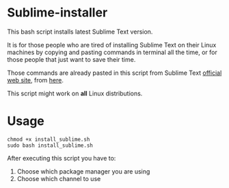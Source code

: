 # Sublime-installer

This bash script installs latest Sublime Text version.

It is for those people who are tired of installing Sublime Text on their Linux machines by copying and pasting commands in terminal all the time, or for those people that just want to save their time.

Those commands are already pasted in this script from Sublime Text [official web site](https://www.sublimetext.com/), from [here](https://www.sublimetext.com/docs/linux_repositories.html).

This script might work on **all** Linux distributions.

# Usage
```
chmod +x install_sublime.sh
sudo bash install_sublime.sh
```
After executing this script you have to:
1. Choose which package manager you are using
2. Choose which channel to use
